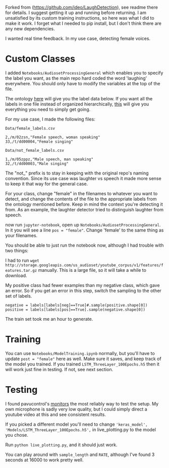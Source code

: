 Forked from (https://github.com/ideo/LaughDetection), see readme there for details. I suggest getting it up and running before returning. I am unsatisfied by its custom training instructions, so here was what I did to make it work. I forget what I needed to pip install, but I don't think there are any new dependencies.

I wanted real time feedback. In my use case, detecting female voices. 

# Custom Classes

I added `Notebooks/AudiosetProcessingGeneral` which enables you to specify the label you want, as the main repo hard coded the word 'laughing' everywhere. You should only have to modify the variables at the top of the file.

The ontology [here](https://research.google.com/audioset/ontology/index.html) will give you the label data below. If you want all the labels in one file instead of organized hierarchically, [this](https://github.com/IBM/audioset-classification/blob/master/audioset_classify/metadata/class_labels_indices.csv) will give you everything you need to simply get going. 

For my use case, I made the following files:

`Data/female_labels.csv `
```
2,/m/02zsn,"Female speech, woman speaking"
33,/t/dd00004,"Female singing"
```

`Data/not_female_labels.csv `
```
1,/m/05zppz,"Male speech, man speaking"
32,/t/dd00003,"Male singing"
```
The "not_" prefix is to stay in keeping with the original repo's naming convention. Since its use case was laughter vs speech it made more sense to keep it that way for the general case. 

For your class, change "female" in the filenames to whatever you want to detect, and change the contents of the file to the appropriate labels from the ontology mentioned before. Keep in mind the context you're detecting it from. As an example, the laughter detector tried to distinguish laughter from speech. 

now run `jupyter-notebook`, open up `Notebooks/AudiosetProcessingGeneral`. In it you will see a line `pos = "female"`. Change 'female' to the same thing as your filenames. 

You should be able to just run the notebook now, although I had trouble with two things:

I had to run `wget http://storage.googleapis.com/us_audioset/youtube_corpus/v1/features/features.tar.gz` manually. This is a large file, so it will take a while to download.

My positive class had fewer examples than my negative class, which gave an error. So if you get an error in this step, switch the sampling to the other set of labels.
```
negative = labels[labels[neg]==True]#.sample(positive.shape[0])
positive = labels[labels[pos]==True].sample(negative.shape[0])
```

The train set took me an hour to generate. 

# Training

You can use `Notebooks/ModelTraining.ipynb` normally, but you'll have to update `post = "female"` here as well. Make sure it saves, and keep track of the model you trained. If you trained `LSTM_ThreeLayer_100Epochs.h5` then it will work just fine in testing. If not, see next section. 

# Testing
I found pavucontrol's [monitors](https://unix.stackexchange.com/questions/82259/how-to-pipe-audio-output-to-mic-input/82297) the most reliably way to test the setup. My own microphone is sadly very low quality, but I could simply direct a youtube video at this and see consistent results.

If you picked a different model you'll need to change `'keras_model', 'Models/LSTM_ThreeLayer_100Epochs.h5',` in live_plotting.py to the model you chose.

Run `python live_plotting.py`, and it should just work. 

You can play around with `sample_length` and `RATE`, although I've found 3 seconds at 16000 to work pretty well.
